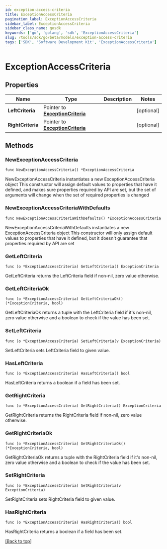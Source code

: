 ```yaml
---
id: exception-access-criteria
title: ExceptionAccessCriteria
pagination_label: ExceptionAccessCriteria
sidebar_label: ExceptionAccessCriteria
sidebar_class_name: gosdk
keywords: ['go', 'golang', 'sdk', 'ExceptionAccessCriteria'] 
slug: /tools/sdk/go/beta/models/exception-access-criteria
tags: ['SDK', 'Software Development Kit', 'ExceptionAccessCriteria']
---
```


# ExceptionAccessCriteria

## Properties

Name | Type | Description | Notes
------------ | ------------- | ------------- | -------------
**LeftCriteria** | Pointer to [**ExceptionCriteria**](ExceptionCriteria) |  | [optional] 
**RightCriteria** | Pointer to [**ExceptionCriteria**](ExceptionCriteria) |  | [optional] 

## Methods

### NewExceptionAccessCriteria

`func NewExceptionAccessCriteria() *ExceptionAccessCriteria`

NewExceptionAccessCriteria instantiates a new ExceptionAccessCriteria object
This constructor will assign default values to properties that have it defined,
and makes sure properties required by API are set, but the set of arguments
will change when the set of required properties is changed

### NewExceptionAccessCriteriaWithDefaults

`func NewExceptionAccessCriteriaWithDefaults() *ExceptionAccessCriteria`

NewExceptionAccessCriteriaWithDefaults instantiates a new ExceptionAccessCriteria object
This constructor will only assign default values to properties that have it defined,
but it doesn't guarantee that properties required by API are set

### GetLeftCriteria

`func (o *ExceptionAccessCriteria) GetLeftCriteria() ExceptionCriteria`

GetLeftCriteria returns the LeftCriteria field if non-nil, zero value otherwise.

### GetLeftCriteriaOk

`func (o *ExceptionAccessCriteria) GetLeftCriteriaOk() (*ExceptionCriteria, bool)`

GetLeftCriteriaOk returns a tuple with the LeftCriteria field if it's non-nil, zero value otherwise
and a boolean to check if the value has been set.

### SetLeftCriteria

`func (o *ExceptionAccessCriteria) SetLeftCriteria(v ExceptionCriteria)`

SetLeftCriteria sets LeftCriteria field to given value.

### HasLeftCriteria

`func (o *ExceptionAccessCriteria) HasLeftCriteria() bool`

HasLeftCriteria returns a boolean if a field has been set.

### GetRightCriteria

`func (o *ExceptionAccessCriteria) GetRightCriteria() ExceptionCriteria`

GetRightCriteria returns the RightCriteria field if non-nil, zero value otherwise.

### GetRightCriteriaOk

`func (o *ExceptionAccessCriteria) GetRightCriteriaOk() (*ExceptionCriteria, bool)`

GetRightCriteriaOk returns a tuple with the RightCriteria field if it's non-nil, zero value otherwise
and a boolean to check if the value has been set.

### SetRightCriteria

`func (o *ExceptionAccessCriteria) SetRightCriteria(v ExceptionCriteria)`

SetRightCriteria sets RightCriteria field to given value.

### HasRightCriteria

`func (o *ExceptionAccessCriteria) HasRightCriteria() bool`

HasRightCriteria returns a boolean if a field has been set.


[[Back to top]](#) 


